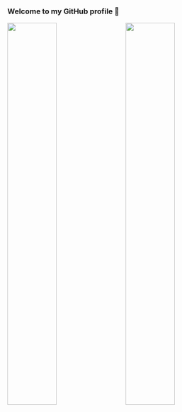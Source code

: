 ### Welcome to my GitHub profile 👋
<img width="47%" align="left" src="https://github-readme-stats.vercel.app/api?username=imanolpg&theme=radical"/>
<img width="47%" align="right" src="https://github-readme-stats.vercel.app/api/top-langs/?username=imanolpg&layout=compact" />
